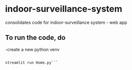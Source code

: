 # indoor-surveillance-system
consolidates code for indoor-surveillance system - web app


## To run the code, do

-create a new python venv

```pip install -r requirements.txt

streamlit run Home.py```
